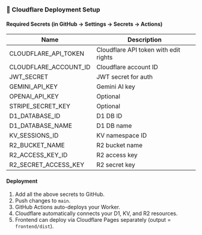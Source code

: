 ### 🚀 Cloudflare Deployment Setup

#### Required Secrets (in GitHub → Settings → Secrets → Actions)

| Name | Description |
|------|--------------|
| CLOUDFLARE_API_TOKEN | Cloudflare API token with edit rights |
| CLOUDFLARE_ACCOUNT_ID | Cloudflare account ID |
| JWT_SECRET | JWT secret for auth |
| GEMINI_API_KEY | Gemini AI key |
| OPENAI_API_KEY | Optional |
| STRIPE_SECRET_KEY | Optional |
| D1_DATABASE_ID | D1 DB ID |
| D1_DATABASE_NAME | D1 DB name |
| KV_SESSIONS_ID | KV namespace ID |
| R2_BUCKET_NAME | R2 bucket name |
| R2_ACCESS_KEY_ID | R2 access key |
| R2_SECRET_ACCESS_KEY | R2 secret key |

#### Deployment
1. Add all the above secrets to GitHub.
2. Push changes to `main`.
3. GitHub Actions auto-deploys your Worker.
4. Cloudflare automatically connects your D1, KV, and R2 resources.
5. Frontend can deploy via Cloudflare Pages separately (output = `frontend/dist`).